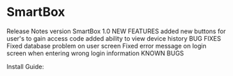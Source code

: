 # SmartBox

Release Notes version SmartBox 1.0
NEW FEATURES
  added new buttons for user's to gain access code
  added ability to view device history
BUG FIXES
  Fixed database problem on user screen
  Fixed error message on login screen when entering wrong login information
KNOWN BUGS
  


Install Guide:

